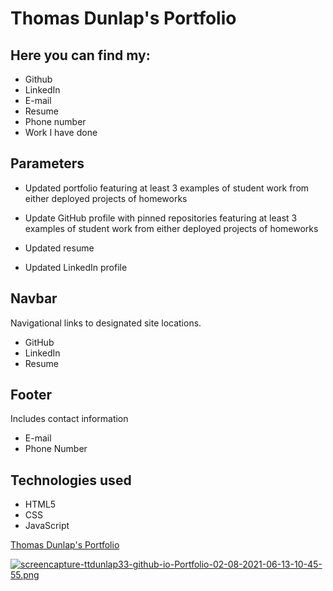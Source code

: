 # Thomas Dunlap's Portfolio
## Here you can find my:
* Github
* LinkedIn
* E-mail
* Resume
* Phone number
* Work I have done


## Parameters
* Updated portfolio featuring at least 3 examples of student work from either deployed projects of homeworks

* Update GitHub profile with pinned repositories featuring at least 3 examples of student work from either deployed projects of homeworks

* Updated resume

* Updated LinkedIn profile
 
## Navbar
Navigational links to designated site locations.
* GitHub
* LinkedIn
* Resume

## Footer
Includes contact information
* E-mail
* Phone Number

## Technologies used
* HTML5
* CSS
* JavaScript


[Thomas Dunlap's Portfolio](https://ttdunlap33.github.io/Portfolio-02-08/)

 [![screencapture-ttdunlap33-github-io-Portfolio-02-08-2021-06-13-10-45-55.png](https://i.postimg.cc/Kv35cxrp/screencapture-ttdunlap33-github-io-Portfolio-02-08-2021-06-13-10-45-55.png)](https://postimg.cc/2VmW2ptn)